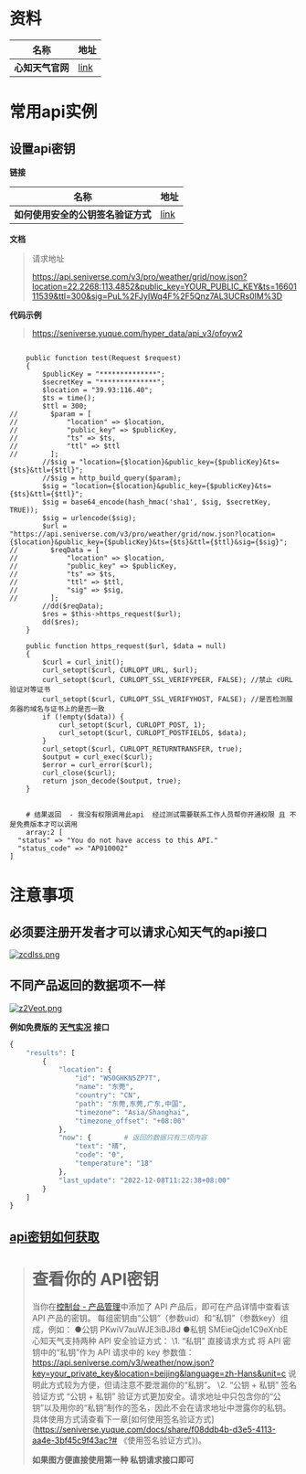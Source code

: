 #  资料

| 名称             | 地址                               |
| ---------------- | ---------------------------------- |
| **心知天气官网** | [link](https://www.seniverse.com/) |



# 常用api实例

##  设置api密钥

**链接**

| 名称                               | 地址                                                         |
| ---------------------------------- | ------------------------------------------------------------ |
| **如何使用安全的公钥签名验证方式** | [link](https://seniverse.yuque.com/hyper_data/api_v3/lq7gdg) |

**文档**

> 请求地址  
>
> https://api.seniverse.com/v3/pro/weather/grid/now.json?location=22.2268:113.4852&public_key=YOUR_PUBLIC_KEY&ts=1660111539&ttl=300&sig=PuL%2FJyIWq4F%2F5Qnz7AL3UCRs0lM%3D

**代码示例**

> https://seniverse.yuque.com/hyper_data/api_v3/ofoyw2

```shell

    public function test(Request $request)
    {
        $publicKey = "**************";
        $secretKey = "**************";
        $location = "39.93:116.40";
        $ts = time();
        $ttl = 300;
//        $param = [
//            "location" => $location,
//            "public_key" => $publicKey,
//            "ts" => $ts,
//            "ttl" => $ttl
//        ];
        //$sig = "location={$location}&public_key={$publicKey}&ts={$ts}&ttl={$ttl}";
        //$sig = http_build_query($param);
        $sig = "location={$location}&public_key={$publicKey}&ts={$ts}&ttl={$ttl}";
        $sig = base64_encode(hash_hmac('sha1', $sig, $secretKey, TRUE));
        $sig = urlencode($sig);
        $url = "https://api.seniverse.com/v3/pro/weather/grid/now.json?location={$location}&public_key={$publicKey}&ts={$ts}&ttl={$ttl}&sig={$sig}";
//        $reqData = [
//            "location" => $location,
//            "public_key" => $publicKey,
//            "ts" => $ts,
//            "ttl" => $ttl,
//            "sig" => $sig,
//        ];
        //dd($reqData);
        $res = $this->https_request($url);
        dd($res);
    }

    public function https_request($url, $data = null)
    {
        $curl = curl_init();
        curl_setopt($curl, CURLOPT_URL, $url);
        curl_setopt($curl, CURLOPT_SSL_VERIFYPEER, FALSE); //禁止 cURL 验证对等证书
        curl_setopt($curl, CURLOPT_SSL_VERIFYHOST, FALSE); //是否检测服务器的域名与证书上的是否一致
        if (!empty($data)) {
            curl_setopt($curl, CURLOPT_POST, 1);
            curl_setopt($curl, CURLOPT_POSTFIELDS, $data);
        }
        curl_setopt($curl, CURLOPT_RETURNTRANSFER, true);
        $output = curl_exec($curl);
        $error = curl_error($curl);
        curl_close($curl);
        return json_decode($output, true);
    }
    
    
    # 结果返回  - 我没有权限调用此api  经过测试需要联系工作人员帮你开通权限 且 不是免费版本才可以调用
    array:2 [
  "status" => "You do not have access to this API."
  "status_code" => "AP010002"
]
```



# 注意事项

## **必须要注册开发者才可以请求心知天气的api接口**

[![zcdlss.png](https://s1.ax1x.com/2022/12/07/zcdlss.png)](https://imgse.com/i/zcdlss)

## **不同产品返回的数据项不一样**

[![z2Veot.png](https://s1.ax1x.com/2022/12/08/z2Veot.png)](https://imgse.com/i/z2Veot)

**例如免费版的 [天气实况](https://seniverse.yuque.com/hyper_data/api_v3/nyiu3t) 接口**

```php
{
    "results": [
        {
            "location": {
                "id": "WS0GHKN5ZP7T",
                "name": "东莞",
                "country": "CN",
                "path": "东莞,东莞,广东,中国",
                "timezone": "Asia/Shanghai",
                "timezone_offset": "+08:00"
            },
            "now": {        # 返回的数据只有三项内容
                "text": "晴",
                "code": "0",
                "temperature": "18"
            },
            "last_update": "2022-12-08T11:22:38+08:00"
        }
    ]
}
```

## **[api密钥如何获取](https://seniverse.yuque.com/hyper_data/api_v3/gc03wk?#%20%E3%80%8A%E6%9F%A5%E7%9C%8B%E4%BD%A0%E7%9A%84%20API%E5%AF%86%E9%92%A5%E3%80%8B)**

> # 查看你的 API密钥
>
> 当你在[控制台 - 产品管理](https://www.seniverse.com/products)中添加了 API 产品后，即可在产品详情中查看该 API 产品的密钥。
> 每组密钥由“公钥”（参数uid）和“私钥”（参数key）组成，例如：
> ●公钥 PKwiV7auWJE3iBJ8d
> ●私钥 SMEieQjde1C9eXnbE
> 心知天气支持两种 API 安全验证方式：
> \1. “私钥” 直接请求方式
> 将 API 密钥中的“私钥”作为 API 请求中的 key 参数值：https://api.seniverse.com/v3/weather/now.json?key=your_private_key&location=beijing&language=zh-Hans&unit=c
> 说明此方式较为方便，但请注意不要泄漏你的“私钥”。
> \2. “公钥 + 私钥” 签名验证方式
> “公钥 + 私钥” 验证方式更加安全。请求地址中只包含你的“公钥”以及用你的“私钥”制作的签名，因此不会在请求地址中泄露你的私钥。具体使用方式请查看下一章[如何使用签名验证方式](https://seniverse.yuque.com/docs/share/f08ddb4b-d3e5-4113-aa4e-3bf45c9f43ac?# 《使用签名验证方式》)。
>
> **如果图方便直接使用第一种 私钥请求接口即可**




